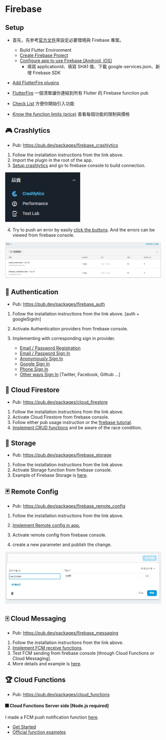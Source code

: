 # Firebase

## Setup

* 首先，先參考[官方文件](https://firebase.google.com/docs/flutter/setup)來設定必要環境與 Firebase 專案。

  * Build Flutter Environment
  * [Create Firebase Project](https://console.firebase.google.com)
  * [Configure app to use Firebase [Android, iOS]](https://firebase.google.com/docs/flutter/setup#configure_to_use_firebase)
    * 填寫 applicationId、填寫 SHA1 值、下載 google-services.json、新增 Firebase SDK
  
*  [Add FlutterFire plugins](https://firebase.google.com/docs/flutter/setup#add_flutterfire_plugins)
   
* [FlutterFire](https://firebaseopensource.com/projects/flutter/plugins/) 一個清單讓你連結到所有 Flutter 的 Firebase function pub

* [Check List](https://firebase.google.com/support/guides/launch-checklist) 方便你開始引入功能

* [Know the function limits (price)](https://firebase.google.com/pricing) 查看每個功能的限制與價格

  


## 🎮 Crashlytics
* Pub: https://pub.dev/packages/firebase_crashlytics



1. Follow the installation instructions from the link above.
2. Import the plugin in the root of the app.
3. [Setup crashlytics](lib/main.dart) and go to firebase console to build connection.

![](readme_assets\crashlytics1.jpg)

4. Try to push an error by easily [click the buttons](lib/crashlytics/crash_screen.dart). And the errors can be viewed from firebase console.

![](readme_assets\crashlytics2.jpg)

   

## 🎰 Authentication
* Pub: https://pub.dev/packages/firebase_auth



1. Follow the installation instructions from the link above. [auth + googleSignIn]

2. Activate Authentication providers from firebase console.

3. Implementing with corresponding sign in provider.

   * [Email / Password Registration](lib/auth/register_screen.dart)
   * [Email / Password Sign In](lib/auth/email_pwd_sign_in_form.dart)
   * [Anonymously Sign In](lib/auth/anonymously_sign_in.dart)
   * [Google Sign In](lib/auth/google_sign_in.dart)
   * [Phone Sign In](lib/auth/phone_sign_in.dart)
   * [Other ways Sign In](lib/auth/other_sign_in.dart) [Twitter, Facebook, Github ...]

   

## 🎲 Cloud Firestore
* Pub: https://pub.dev/packages/cloud_firestore



1. Follow the installation instructions from the link above.
2. Activate Cloud Firestore from firebase console.
3. Follow either pub usage instruction or the [firebase tutorial](https://codelabs.developers.google.com/codelabs/flutter-firebase/index.html#0).
4. [Implement CRUD functions](lib/firestore/firestore_screen.dart) and be aware of the race condition.



## 🎴 Storage
* Pub: https://pub.dev/packages/firebase_storage



1. Follow the installation instructions from the link above.
2. Activate Storage function from firebase console.
3. Example of Firebase Storage is [here](https://github.com/flutter/plugins/tree/master/packages/firebase_storage).



## 🃏 Remote Config
* Pub: https://pub.dev/packages/firebase_remote_config



1. Follow the installation instructions from the link above.

2. [Implement Remote config in app.](lib/remote_config/remote_config_screen.dart)
3. Activate remote config from firebase console.
4. create a new parameter and publish the change.

![](readme_assets\remote_config1.jpg)



## 🀄 Cloud Messaging
* Pub: https://pub.dev/packages/firebase_messaging



1. Follow the installation instructions from the link above.
2. [Implement FCM receive functions](lib/messaging/cloud_messaging_screen.dart).
3. Test FCM sending from firebase console [through Cloud Functions or Cloud Messaging].
4. More details and example is [here](https://github.com/flutter/plugins/tree/master/packages/firebase_messaging).



## 🏆 Cloud Functions
* Pub: https://pub.dev/packages/cloud_functions



#### 🎆 Cloud Functions Server side [Node.js required]

I made a FCM push notification function [here](firebase_function/functions/index.js).

* [Get Started](https://firebase.google.com/docs/functions/get-started)
* [Official function examples](https://github.com/firebase/functions-samples)










